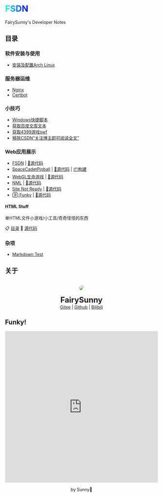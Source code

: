 <h6 style="display: none">FairySunny's Developer Notes</h6>

<h1 id="FSDN" style="margin-top: 0"><span style="background: linear-gradient(to right, cyan, blue); background-clip: text; -webkit-background-clip: text; color: transparent;">FSDN</span></h1>

FairySunny's Developer Notes

## 目录

### 软件安装与使用

- [安装及配置Arch Linux](/md/software-usage/install-archlinux.md)

### 服务器运维

- [Nginx](/md/server-maintenance/nginx.md)
- [Certbot](/md/server-maintenance/certbot.md)

### 小技巧

- [Windows快捷脚本](/md/tricks/windows-scripts.md)
- [获取百度文库文本](/md/tricks/wenkudown.md)
- [获取4399游戏swf](/md/tricks/4399swf.md)
- [移除CSDN“关注博主即可阅读全文”](/md/tricks/csdnshow.md)

### Web应用展示

- <a href="https://fsdn.sunny.icu/" onclick="alert('害搁这原地TP呢')">FSDN</a> | [:page_facing_up:源代码](https://github.com/FairySunny/FairySunny.github.io)
- [SpaceCadetPinball](https://thhh_sunny.gitee.io/space-cadet-pinball-web) | [:page_facing_up:源代码](https://github.com/THHH0Sunshine/SpaceCadetPinball) | [:package:构建](https://gitee.com/thhh_sunny/space-cadet-pinball-web)
- [WebGL生命游戏](https://thhh_sunny.gitee.io/shengmingyouxi-webgl) | [:page_facing_up:源代码](https://gitee.com/thhh_sunny/shengmingyouxi-webgl)
- [NML](https://thhh_sunny.gitee.io/nml) | [:page_facing_up:源代码](https://gitee.com/thhh_sunny/nml)
- [Site Not Ready](https://thhh_sunny.gitee.io/site-not-ready) | [:page_facing_up:源代码](https://gitee.com/thhh_sunny/site-not-ready)
- [➈ Funky](https://thhh_sunny.gitee.io/funky) | [:page_facing_up:源代码](https://gitee.com/thhh_sunny/funky)

#### HTML Stuff

单HTML文件小游戏/小工具/奇奇怪怪的东西

:clipboard: [目录](https://thhh_sunny.gitee.io/html-stuff/)
:page_facing_up: [源代码](https://gitee.com/thhh_sunny/html-stuff)

### 杂项

- [Markdown Test](/md/misc/markdown-test.md)

## 关于

<p style="text-align: center">
<br>
<img style="border-radius: 50%" src="https://foruda.gitee.com/avatar/1680592789363171979/2238128_thhh_sunny_1680592789.png">
<br><br>
<span style="font-size: 25px; font-weight: bold">FairySunny</span>
<br>
<a href="https://gitee.com/thhh_sunny">Gitee</a> | <a href="https://github.com/FairySunny">Github</a> | <a href="https://space.bilibili.com/269407920">Bilibili</a>
</p>

## Funky!

<p><iframe style="border: none; width: 100%; height: 500px" src="https://thhh_sunny.gitee.io/funky/"></iframe></p>

<p style="text-align: center">by Sunny💛</p>
